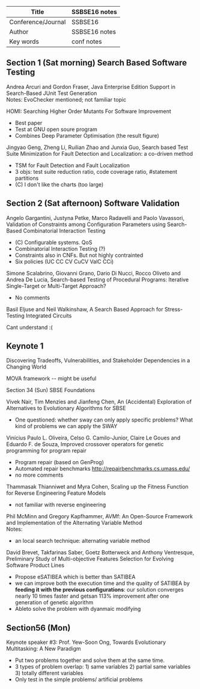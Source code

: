 |Title|SSBSE16 notes|
|---------|---|
|Conference/Journal|SSBSE16|
|Author|SSBSE16 notes|
|Key words|conf notes|

## Section 1 (Sat morning) Search Based Software Testing  
  
Andrea Arcuri and Gordon Fraser, Java Enterprise Edition Support in Search-Based JUnit Test Generation  
Notes: EvoChecker mentioned; not familiar topic  
  
HOMI: Searching Higher Order Mutants For Software Improvement  
	
-	Best paper  
-	Test at GNU open soure program  
-	Combines Deep Parameter Optimisation  (the result figure)  
  
Jingyao Geng, Zheng Li, Ruilian Zhao and Junxia Guo, Search based Test Suite Minimization for Fault Detection and Localization: a co-driven method  

- TSM for Fault Detection and Fault Localization  
-	3 objs: test suite reduction ratio, code coverage ratio, #statement partitions  
-	(C) I don't like the charts (too large)  
  
  
## Section 2 (Sat afternoon) Software Validation  

Angelo Gargantini, Justyna Petke, Marco Radavelli and Paolo Vavassori, Validation of Constraints among Configuration Parameters using Search-Based Combinatorial Interaction Testing  

- (C) Configurable systems. QoS  
-	Combinatorial Interaction Testing (?)  
-	Constraints also in CNFs. But not highly contrainted  
-	Six policies (UC CC CV CuCV ValC CCi)  
  
Simone Scalabrino, Giovanni Grano, Dario Di Nucci, Rocco Oliveto and Andrea De Lucia, Search-based Testing of Procedural Programs: Iterative Single-Target or Multi-Target Approach?  

- No comments  
  
Basil Eljuse and Neil Walkinshaw, A Search Based Approach for Stress-Testing Integrated Circuits  

Cant understand :(  
  
## Keynote 1

Discovering Tradeoffs, Vulnerabilities, and Stakeholder Dependencies in a Changing World  

MOVA framework -- might be useful  
  
Section 34 (Sun) SBSE Foundations  

Vivek Nair, Tim Menzies and Jianfeng Chen, An (Accidental) Exploration of Alternatives to Evolutionary Algorithms for SBSE  

- One questioned: whether sway can only apply specific problems? What kind of problems we can apply the SWAY  
  
Vinícius Paulo L. Oliveira, Celso G. Camilo-Junior, Claire Le Goues and Eduardo F. de Souza, Improved crossover operators for genetic programming for program repair  

- Program repair (based on GenProg)  
-	Automated repair benchmarks http://repairbenchmarks.cs.umass.edu/  
-	no more comments  
  
Thammasak Thianniwet and Myra Cohen, Scaling up the Fitness Function for Reverse Engineering Feature Models  

- not familiar with reverse engineering  
  
Phil McMinn and Gregory Kapfhammer, AVMf: An Open-Source Framework and Implementation of the Alternating Variable Method  
Notes:  

- an local search technique: alternating variable method  
  
David Brevet, Takfarinas Saber, Goetz Botterweck and Anthony Ventresque, Preliminary Study of Multi-objective Features Selection for Evolving Software Product Lines  

- Propose eSATIBEA which is better than SATIBEA  
- we can improve both the execution time and the quality of SATIBEA by **feeding it with the previous configurations**: our solution converges nearly 10 times faster and getsan 113% improvement after one generation of genetic algorithm  
- Ableto solve the problem with dyanmaic modifying  
  
## Section56 (Mon)  

Keynote speaker #3: Prof. Yew-Soon Ong, Towards Evolutionary Multitasking: A New Paradigm  

- Put two problems together and solve them at the same time.  
- 	3 types of problem overlap: 1) same variables 2) partial same variables 3) totally different variables  
- 	Only test in the simple problems/ artificial problems  
  
  
